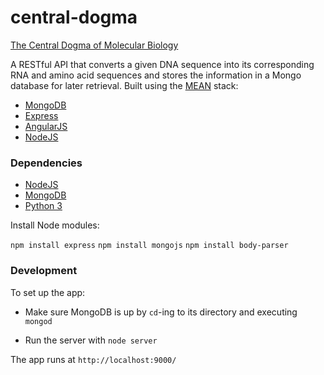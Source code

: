 # central-dogma

[The Central Dogma of Molecular Biology](http://en.wikipedia.org/wiki/Central_dogma_of_molecular_biology)

A RESTful API that converts a given DNA sequence into its corresponding RNA and amino acid sequences and stores the information in a Mongo database for later retrieval. Built using the [MEAN](http://mean.io/) stack:

- [MongoDB](https://www.mongodb.org/)
- [Express](http://expressjs.com/)
- [AngularJS](https://angularjs.org/)
- [NodeJS](https://nodejs.org/)

### Dependencies

- [NodeJS](https://nodejs.org/)
- [MongoDB](https://www.mongodb.org/)
- [Python 3](https://www.python.org/)

Install Node modules:

`npm install express`
`npm install mongojs`
`npm install body-parser`

### Development

To set up the app:

- Make sure MongoDB is up by `cd`-ing to its directory and executing
`mongod`

- Run the server with
`node server`

The app runs at
`http://localhost:9000/`
